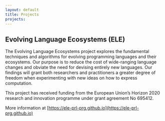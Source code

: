 ```yaml
---
layout: default
title: Projects
projects:
---
```


## Evolving Language Ecosystems (ELE)

The Evolving Language Ecosystems project explores the fundamental techniques and
algorithms for evolving programming languages and their ecosystems. Our purpose
is to reduce the cost of wide-ranging language changes and obviate the need for
devising entirely new languages. Our findings will grant both researchers and
practitioners a greater degree of freedom when experimenting with new ideas on
how to express computation.

This project has received funding from the European Union’s Horizon 2020 research 
and innovation programme under grant agreement No 695412.

More information at [https://ele-prl-prg.github.io](https://ele-prl-prg.github.io)
